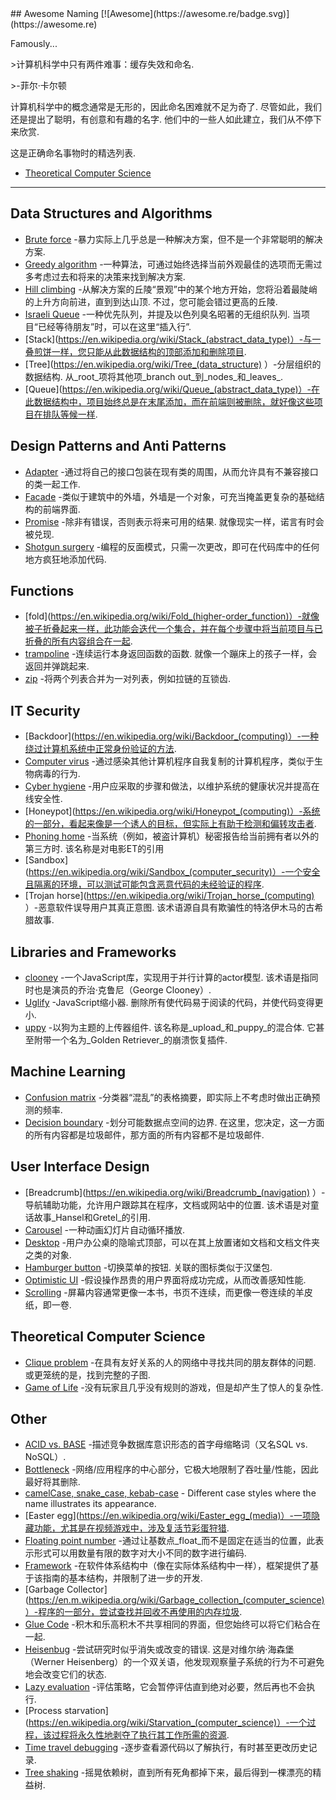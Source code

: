 <div class="github-widget" data-repo="gruhn/awesome-naming"></div>
<script async src="https://pagead2.googlesyndication.com/pagead/js/adsbygoogle.js"></script><ins class="adsbygoogle" style="display:block" data-ad-client="ca-pub-6890694312814945" data-ad-slot="5473692530" data-ad-format="auto"  data-full-width-responsive="true"></ins><script>(adsbygoogle = window.adsbygoogle || []).push({});</script>
## Awesome Naming [![Awesome](https://awesome.re/badge.svg)](https://awesome.re)

<!-- lint disable no-repeat-punctuation -->
Famously...
<!-- lint enable no-repeat-punctuation -->

&gt;计算机科学中只有两件难事：缓存失效和命名.
> 
&gt;-菲尔·卡尔顿

计算机科学中的概念通常是无形的，因此命名困难就不足为奇了.
尽管如此，我们还是提出了聪明，有创意和有趣的名字.
他们中的一些人如此建立，我们从不停下来欣赏.

这是正确命名事物时的精选列表.


- [Theoretical Computer Science](#theoretical-computer-science) 

---

## Data Structures and Algorithms

- [Brute force](https://en.m.wikipedia.org/wiki/Brute-force_search) -暴力实际上几乎总是一种解决方案，但不是一个非常聪明的解决方案.
- [Greedy algorithm](https://en.wikipedia.org/wiki/Greedy_algorithm) -一种算法，可通过始终选择当前外观最佳的选项而无需过多考虑过去和将来的决策来找到解决方案.
- [Hill climbing](https://en.wikipedia.org/wiki/Hill_climbing)  -从解决方案的丘陵“景观”中的某个地方开始，您将沿着最陡峭的上升方向前进，直到到达山顶. 不过，您可能会错过更高的丘陵. 
- [Israeli Queue](https://rapidapi.com/blog/israeli-queues-exploring-a-bizarre-data-structure/)  -一种优先队列，并提及以色列臭名昭著的无组织队列. 当项目“已经等待朋友”时，可以在这里“插入行”.
- [Stack](https://en.wikipedia.org/wiki/Stack_(abstract_data_type)）-与一叠煎饼一样，您只能从此数据结构的顶部添加和删除项目.
- [Tree](https://en.wikipedia.org/wiki/Tree_(data_structure) ）-分层组织的数据结构. 从_root_项将其他项_branch out_到_nodes_和_leaves_.
- [Queue](https://en.wikipedia.org/wiki/Queue_(abstract_data_type)）-在此数据结构中，项目始终总是在末尾添加，而在前端则被删除，就好像这些项目在排队等候一样.

## Design Patterns and Anti Patterns

- [Adapter](https://en.wikipedia.org/wiki/Adapter_pattern) -通过将自己的接口包装在现有类的周围，从而允许具有不兼容接口的类一起工作.
- [Facade](https://en.wikipedia.org/wiki/Facade_pattern) -类似于建筑中的外墙，外墙是一个对象，可充当掩盖更复杂的基础结构的前端界面.
- [Promise](https://en.wikipedia.org/wiki/Futures_and_promises)  -除非有错误，否则表示将来可用的结果. 就像现实一样，诺言有时会被兑现.
- [Shotgun surgery](https://en.wikipedia.org/wiki/Shotgun_surgery) -编程的反面模式，只需一次更改，即可在代码库中的任何地方疯狂地添加代码.

## Functions

- [fold](https://en.wikipedia.org/wiki/Fold_(higher-order_function)）-就像被子折叠起来一样，此功能会迭代一个集合，并在每个步骤中将当前项目与已折叠的所有内容组合在一起.
- [trampoline](https://clojuredocs.org/clojure.core/trampoline)  -连续运行本身返回函数的函数. 就像一个蹦床上的孩子一样，会返回并弹跳起来. 
- [zip](https://hackage.haskell.org/package/base-4.12.0.0/docs/Prelude.html#v:zip) -将两个列表合并为一对列表，例如拉链的互锁齿.

## IT Security

- [Backdoor](https://en.wikipedia.org/wiki/Backdoor_(computing)）-一种绕过计算机系统中正常身份验证的方法.
- [Computer virus](https://en.wikipedia.org/wiki/Computer_virus) -通过感染其他计算机程序自我复制的计算机程序，类似于生物病毒的行为.
- [Cyber hygiene](https://digitalguardian.com/blog/what-cyber-hygiene-definition-cyber-hygiene-benefits-best-practices-and-more) -用户应采取的步骤和做法，以维护系统的健康状况并提高在线安全性.
- [Honeypot](https://en.wikipedia.org/wiki/Honeypot_(computing)）-系统的一部分，看起来像是一个诱人的目标，但实际上有助于检测和偏转攻击者.
- [Phoning home](https://en.wikipedia.org/wiki/Phoning_home)  -当系统（例如，被盗计算机）秘密报告给当前拥有者以外的第三方时. 该名称是对电影ET的引用
- [Sandbox](https://en.wikipedia.org/wiki/Sandbox_(computer_security)）-一个安全且隔离的环境，可以测试可能包含恶意代码的未经验证的程序.
- [Trojan horse](https://en.wikipedia.org/wiki/Trojan_horse_(computing) ）-恶意软件误导用户其真正意图. 该术语源自具有欺骗性的特洛伊木马的古希腊故事. 

## Libraries and Frameworks

- [clooney](https://github.com/GoogleChromeLabs/clooney)  -一个JavaScript库，实现用于并行计算的actor模型. 该术语是指同时也是演员的乔治·克鲁尼（George Clooney）.
- [Uglify](https://github.com/mishoo/UglifyJS)  -JavaScript缩小器. 删除所有使代码易于阅读的代码，并使代码变得更小.
- [uppy](https://github.com/transloadit/uppy)  -以狗为主题的上传器组件. 该名称是_upload_和_puppy_的混合体. 它甚至附带一个名为_Golden Retriever_的崩溃恢复插件.

## Machine Learning

- [Confusion matrix](https://en.wikipedia.org/wiki/Confusion_matrix) -分类器“混乱”的表格摘要，即实际上不考虑时做出正确预测的频率.
- [Decision boundary](https://en.wikipedia.org/wiki/Decision_boundary)  -划分可能数据点空间的边界. 在这里，您决定，这一方面的所有内容都是垃圾邮件，那方面的所有内容都不是垃圾邮件. 

## User Interface Design

- [Breadcrumb](https://en.wikipedia.org/wiki/Breadcrumb_(navigation) ）-导航辅助功能，允许用户跟踪其在程序，文档或网站中的位置. 该术语是对童话故事_Hansel和Gretel_的引用.
- [Carousel](https://www.nngroup.com/articles/designing-effective-carousels/) -一种动画幻灯片自动循环播放.
- [Desktop](https://en.wikipedia.org/wiki/Desktop_metaphor) -用户办公桌的隐喻式顶部，可以在其上放置诸如文档和文档文件夹之类的对象.
- [Hamburger button](https://en.wikipedia.org/wiki/Hamburger_button)  -切换菜单的按钮. 关联的图标类似于汉堡包.
- [Optimistic UI](https://uxplanet.org/optimistic-1000-34d9eefe4c05) -假设操作昂贵的用户界面将成功完成，从而改善感知性能.
- [Scrolling](https://en.wikipedia.org/wiki/Scrolling) -屏幕内容通常更像一本书，书页不连续，而更像一卷连续的羊皮纸，即一卷.

## Theoretical Computer Science

- [Clique problem](https://en.wikipedia.org/wiki/Clique_problem)  -在具有友好关系的人的网络中寻找共同的朋友群体的问题. 或更笼统的是，找到完整的子图.
- [Game of Life](https://en.wikipedia.org/wiki/Conway%27s_Game_of_Life) -没有玩家且几乎没有规则的游戏，但是却产生了惊人的复杂性.

## Other

- [ACID vs. BASE](https://www.johndcook.com/blog/2009/07/06/brewer-cap-theorem-base/) -描述竞争数据库意识形态的首字母缩略词（又名SQL vs. NoSQL）. 
- [Bottleneck](https://en.wikipedia.org/wiki/Bottleneck#Computing) -网络/应用程序的中心部分，它极大地限制了吞吐量/性能，因此最好将其删除.
- [camelCase, snake_case, kebab-case](https://en.wikipedia.org/wiki/Letter_case#Special_case_styles) - Different case styles where the name illustrates its appearance.
- [Easter egg](https://en.wikipedia.org/wiki/Easter_egg_(media)）-一项隐藏功能，尤其是在视频游戏中，涉及复活节彩蛋狩猎.
- [Floating point number](https://floating-point-gui.de/formats/fp/) -通过让基数点_float_而不是固定在适当的位置，此表示形式可以用数量有限的数字对大小不同的数字进行编码.
- [Framework](https://en.wikipedia.org/wiki/Software_framework) -在软件体系结构中（像在实际体系结构中一样），框架提供了基于该指南的基本结构，并限制了进一步的开发.
- [Garbage Collector](https://en.m.wikipedia.org/wiki/Garbage_collection_(computer_science)）-程序的一部分，尝试查找并回收不再使用的内存垃圾.
- [Glue Code](https://en.wikipedia.org/wiki/Glue_code) -积木和乐高积木不共享相同的界面，但您始终可以将它们粘合在一起.
- [Heisenbug](https://en.wikipedia.org/wiki/Heisenbug)  -尝试研究时似乎消失或改变的错误. 这是对维尔纳·海森堡（Werner Heisenberg）的一个双关语，他发现观察量子系统的行为不可避免地会改变它们的状态.
- [Lazy evaluation](https://en.wikipedia.org/wiki/Lazy_evaluation) -评估策略，它会暂停评估直到绝对必要，然后再也不会执行.
- [Process starvation](https://en.wikipedia.org/wiki/Starvation_(computer_science)）-一个过程，该过程将永久性地剥夺了执行其工作所需的资源.
- [Time travel debugging](https://en.wikipedia.org/wiki/Time_travel_debugging) -逐步查看源代码以了解执行，有时甚至更改历史记录.
- [Tree shaking](https://en.wikipedia.org/wiki/Tree_shaking) -摇晃依赖树，直到所有死角都掉下来，最后得到一棵漂亮的精益树.
